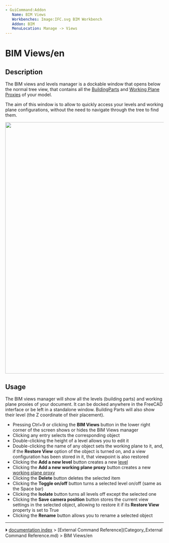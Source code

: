```yaml
---
- GuiCommand:Addon
   Name: BIM Views
   Workbenches: Image:IFC.svg BIM Workbench
   Addon: BIM
   MenuLocation: Manage -> Views
---
```


# BIM Views/en

## Description

The BIM views and levels manager is a dockable window that opens below the normal tree view, that contains all the [BuildingParts](Arch_BuildingPart.md) and [Working Plane Proxies](Draft_WorkingPlaneProxy.md) of your model.

The aim of this window is to allow to quickly access your levels and working plane configurations, without the need to navigate through the tree to find them.

<img alt="" src=images/BIM_views_screenshot.png  style="width:800px;">

## Usage

The BIM views manager will show all the levels (building parts) and working plane proxies of your document. It can be docked anywhere in the FreeCAD interface or be left in a standalone window. Building Parts will also show their level (the Z coordinate of their placement).

-   Pressing Ctrl+9 or clicking the **BIM Views** button in the lower right corner of the screen shows or hides the BIM Views manager
-   Clicking any entry selects the corresponding object
-   Double-clicking the height of a level allows you to edit it
-   Double-clicking the name of any object sets the working plane to it, and, if the **Restore View** option of the object is turned on, and a view configuration has been stored in it, that viewpoint is also restored
-   Clicking the **Add a new level** button creates a new [level](Arch_BuildingPart.md)
-   Clicking the **Add a new working plane proxy** button creates a new [working plane proxy](Draft_WorkingPlaneProxy.md)
-   Clicking the **Delete** button deletes the selected item
-   Clicking the **Toggle on/off** button turns a selected level on/off (same as the Space bar)
-   Clicking the **Isolate** button turns all levels off except the selected one
-   Clicking the **Save camera position** button stores the current view settings in the selected object, allowing to restore it if its **Restore View** property is set to True
-   Clicking the **Rename** button allows you to rename a selected object



---
⏵ [documentation index](../README.md) > [External Command Reference](Category_External Command Reference.md) > BIM Views/en
